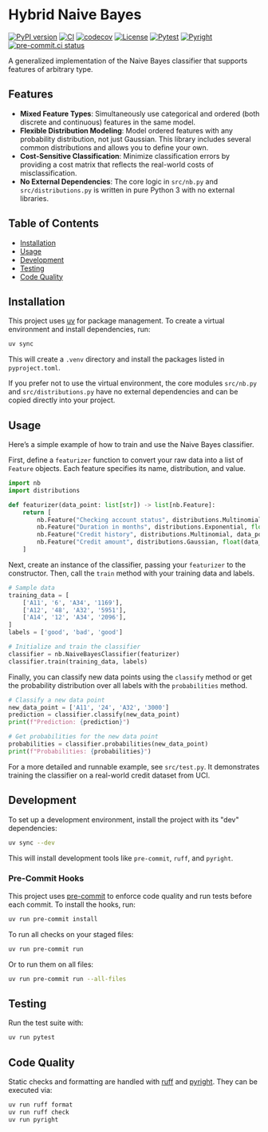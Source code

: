# Hybrid Naive Bayes

[![PyPI version](https://badge.fury.io/py/python-t-test.svg)](https://badge.fury.io/py/python-t-test)
[![CI](https://github.com/ashkonfarhangi/python-t-test/actions/workflows/ci.yml/badge.svg?branch=main)](https://github.com/ashkonfarhangi/python-t-test/actions/workflows/ci.yml)
[![codecov](https://codecov.io/gh/ashkonfarhangi/python-t-test/graph/badge.svg?token=YOUR_CODECOV_TOKEN)](https://codecov.io/gh/ashkonfarhangi/python-t-test)
[![License](https://img.shields.io/badge/License-Apache_2.0-blue.svg)](https://opensource.org/licenses/Apache-2.0)
[![Pytest](https://img.shields.io/badge/pytest-✓-brightgreen)](https://docs.pytest.org)
[![Pyright](https://img.shields.io/badge/pyright-✓-green)](https://github.com/microsoft/pyright)
[![pre-commit.ci status](https://results.pre-commit.ci/latest/github/ashkonfarhangi/python-t-test/main.svg)](https://results.pre-commit.ci/latest/github/ashkonfarhangi/python-t-test/main)

A generalized implementation of the Naive Bayes classifier that supports features of arbitrary type.

## Features

- **Mixed Feature Types**: Simultaneously use categorical and ordered (both discrete and continuous) features in the same model.
- **Flexible Distribution Modeling**: Model ordered features with any probability distribution, not just Gaussian. This library includes several common distributions and allows you to define your own.
- **Cost-Sensitive Classification**: Minimize classification errors by providing a cost matrix that reflects the real-world costs of misclassification.
- **No External Dependencies**: The core logic in `src/nb.py` and `src/distributions.py` is written in pure Python 3 with no external libraries.

## Table of Contents

- [Installation](#installation)
- [Usage](#usage)
- [Development](#development)
- [Testing](#testing)
- [Code Quality](#code-quality)

## Installation

This project uses [uv](https://github.com/astral-sh/uv) for package management. To create a virtual environment and install dependencies, run:

```bash
uv sync
```

This will create a `.venv` directory and install the packages listed in `pyproject.toml`.

If you prefer not to use the virtual environment, the core modules `src/nb.py` and `src/distributions.py` have no external dependencies and can be copied directly into your project.

## Usage

Here’s a simple example of how to train and use the Naive Bayes classifier.

First, define a `featurizer` function to convert your raw data into a list of `Feature` objects. Each feature specifies its name, distribution, and value.

```python
import nb
import distributions

def featurizer(data_point: list[str]) -> list[nb.Feature]:
    return [
        nb.Feature("Checking account status", distributions.Multinomial, data_point[0]),
        nb.Feature("Duration in months", distributions.Exponential, float(data_point[1])),
        nb.Feature("Credit history", distributions.Multinomial, data_point[2]),
        nb.Feature("Credit amount", distributions.Gaussian, float(data_point[4])),
    ]
```

Next, create an instance of the classifier, passing your `featurizer` to the constructor. Then, call the `train` method with your training data and labels.

```python
# Sample data
training_data = [
    ['A11', '6', 'A34', '1169'],
    ['A12', '48', 'A32', '5951'],
    ['A14', '12', 'A34', '2096'],
]
labels = ['good', 'bad', 'good']

# Initialize and train the classifier
classifier = nb.NaiveBayesClassifier(featurizer)
classifier.train(training_data, labels)
```

Finally, you can classify new data points using the `classify` method or get the probability distribution over all labels with the `probabilities` method.

```python
# Classify a new data point
new_data_point = ['A11', '24', 'A32', '3000']
prediction = classifier.classify(new_data_point)
print(f"Prediction: {prediction}")

# Get probabilities for the new data point
probabilities = classifier.probabilities(new_data_point)
print(f"Probabilities: {probabilities}")
```

For a more detailed and runnable example, see `src/test.py`. It demonstrates training the classifier on a real-world credit dataset from UCI.

## Development

To set up a development environment, install the project with its "dev" dependencies:

```bash
uv sync --dev
```

This will install development tools like `pre-commit`, `ruff`, and `pyright`.

### Pre-Commit Hooks

This project uses [pre-commit](https://pre-commit.com/) to enforce code quality and run tests before each commit. To install the hooks, run:

```bash
uv run pre-commit install
```

To run all checks on your staged files:

```bash
uv run pre-commit run
```

Or to run them on all files:
```bash
uv run pre-commit run --all-files
```

## Testing

Run the test suite with:

```bash
uv run pytest
```

## Code Quality

Static checks and formatting are handled with [ruff](https://github.com/astral-sh/ruff) and [pyright](https://github.com/microsoft/pyright). They can be executed via:

```bash
uv run ruff format
uv run ruff check
uv run pyright
```
